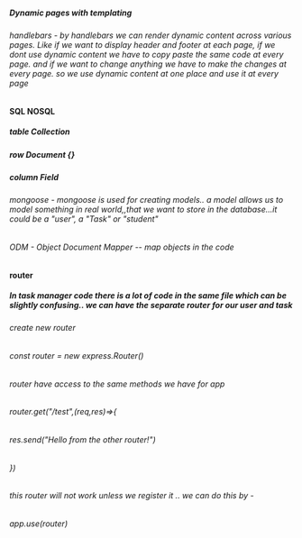 ##### Dynamic pages with templating

###### handlebars - by handlebars we can render dynamic content across various pages. Like if we want to display header and footer at each page, if we dont use dynamic content we have to copy paste the same code at every page. and if we want to change anything we have to make the changes at every page. so we use dynamic content at one place and use it at every page

#### SQL NOSQL

##### table Collection

##### row Document {}

##### column Field

###### mongoose - mongoose is used for creating models.. a model allows us to model something in real world,,that we want to store in the database...it could be a "user", a "Task" or "student"

###### ODM - Object Document Mapper -- map objects in the code

#### router

##### In task manager code there is a lot of code in the same file which can be slightly confusing.. we can have the separate router for our user and task

###### create new router

###### const router = new express.Router()

###### router have access to the same methods we have for app

###### router.get("/test",(req,res)=>{

###### res.send("Hello from the other router!")

###### })

###### this router will not work unless we register it .. we can do this by -

###### app.use(router)
